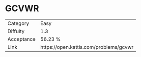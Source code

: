 # GCVWR

<table>
    <tr>
        <td>Category</td>
        <td>Easy</td>
    </tr>
    <tr>
        <td>Diffulty</td>
        <td>1.3</td>
    </tr>
    <tr>
        <td>Acceptance</td>
        <td>56.23 %</td>
    </tr>
    <tr>
        <td>Link</td>
        <td>https://open.kattis.com/problems/gcvwr</td>
    </tr>
</table>